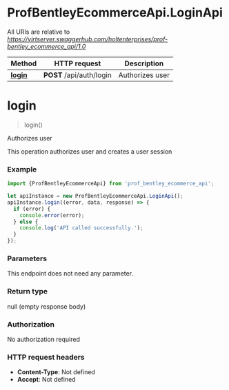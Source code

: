 # ProfBentleyEcommerceApi.LoginApi

All URIs are relative to *https://virtserver.swaggerhub.com/holtenterprises/prof-bentley_ecommerce_api/1.0*

Method | HTTP request | Description
------------- | ------------- | -------------
[**login**](LoginApi.md#login) | **POST** /api/auth/login | Authorizes user 

<a name="login"></a>
# **login**
> login()

Authorizes user 

This operation authorizes user and creates a user session 

### Example
```javascript
import {ProfBentleyEcommerceApi} from 'prof_bentley_ecommerce_api';

let apiInstance = new ProfBentleyEcommerceApi.LoginApi();
apiInstance.login((error, data, response) => {
  if (error) {
    console.error(error);
  } else {
    console.log('API called successfully.');
  }
});
```

### Parameters
This endpoint does not need any parameter.

### Return type

null (empty response body)

### Authorization

No authorization required

### HTTP request headers

 - **Content-Type**: Not defined
 - **Accept**: Not defined

